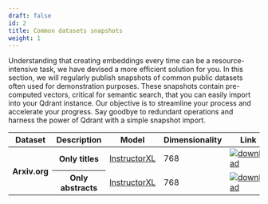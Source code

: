 ```yaml
---
draft: false
id: 2
title: Common datasets snapshots
weight: 1
---
```


Understanding that creating embeddings every time can be a resource-intensive task, we have 
devised a more efficient solution for you. In this section, we will regularly publish 
snapshots of common public datasets often used for demonstration purposes. These snapshots 
contain pre-computed vectors, critical for semantic search, that you can easily import 
into your Qdrant instance. Our objective is to streamline your process and accelerate your 
progress. Say goodbye to redundant operations and harness the power of Qdrant with a simple 
snapshot import.

<table>
   <thead>
      <tr>
         <th>Dataset</th>
         <th>Description</th>
         <th>Model</th>
         <th>Dimensionality</th>
         <th>Link</th>
      </tr>
   </thead>
   <tbody>
      <tr>
         <th rowspan="2">Arxiv.org</th>
         <th>Only titles</th>
         <td><a href="https://huggingface.co/hkunlp/instructor-xl">InstructorXL</a></td>
         <td>768</td>
         <td>
            <a href="https://storage.googleapis.com/common-datasets-snapshots/arxiv_titles-3083016565637815127-2023-05-29-13-56-22.snapshot">
                <img src="/images/icons/download.svg" alt="download" />
            </a>
         </td>
      </tr>
      <tr>
         <th>Only abstracts</th>
         <td><a href="https://huggingface.co/hkunlp/instructor-xl">InstructorXL</a></td>
         <td>768</td>
         <td>
            <a href="https://storage.googleapis.com/common-datasets-snapshots/arxiv_abstracts-3083016565637815127-2023-06-02-07-26-29.snapshot">
                <img src="/images/icons/download.svg" alt="download" />
            </a>
         </td>
      </tr>
   </tbody>
</table>